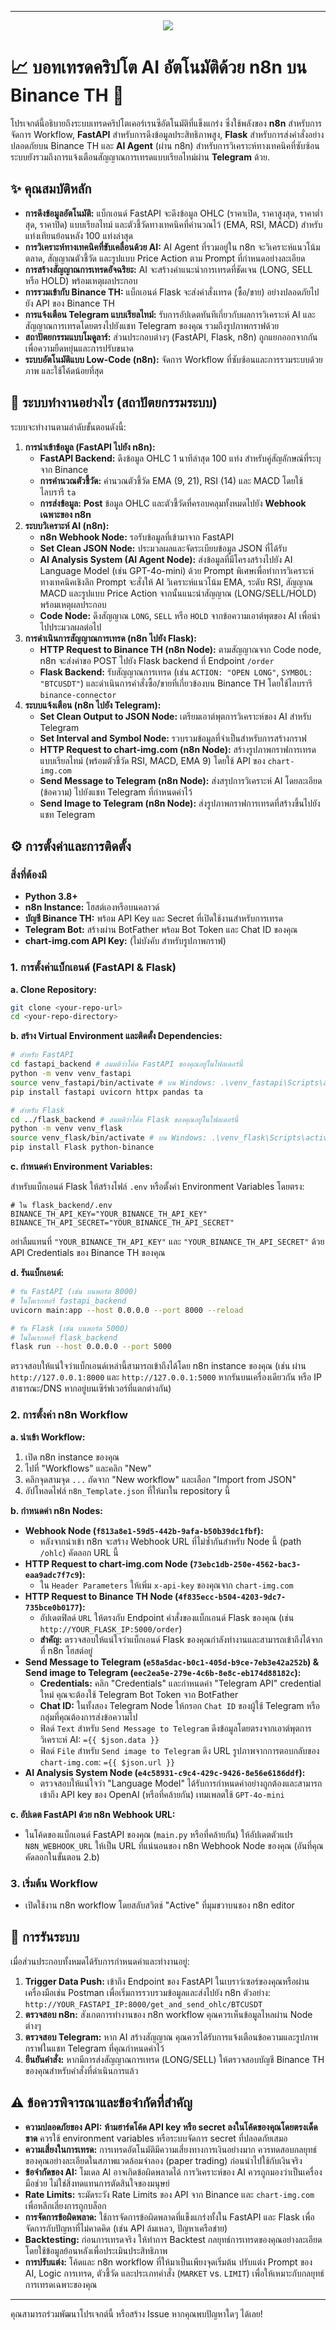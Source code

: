 -----
<p align="center">
  <img src="test/test.gif"/>
</p>

# 📈 บอทเทรดคริปโต AI อัตโนมัติด้วย n8n บน Binance TH 🤖

โปรเจกต์นี้อธิบายถึงระบบเทรดคริปโตเคอร์เรนซีอัตโนมัติที่แข็งแกร่ง ซึ่งใช้พลังของ **n8n** สำหรับการจัดการ Workflow, **FastAPI** สำหรับการดึงข้อมูลประสิทธิภาพสูง, **Flask** สำหรับการส่งคำสั่งอย่างปลอดภัยบน Binance TH และ **AI Agent** (ผ่าน n8n) สำหรับการวิเคราะห์ทางเทคนิคที่ซับซ้อน ระบบยังรวมถึงการแจ้งเตือนสัญญาณการเทรดแบบเรียลไทม์ผ่าน **Telegram** ด้วย.

## ✨ คุณสมบัติหลัก

  * **การดึงข้อมูลอัตโนมัติ:** แบ็กเอนด์ FastAPI จะดึงข้อมูล OHLC (ราคาเปิด, ราคาสูงสุด, ราคาต่ำสุด, ราคาปิด) แบบเรียลไทม์ และตัวชี้วัดทางเทคนิคที่คำนวณไว้ (EMA, RSI, MACD) สำหรับแท่งเทียนย้อนหลัง 100 แท่งล่าสุด
  * **การวิเคราะห์ทางเทคนิคที่ขับเคลื่อนด้วย AI:** AI Agent ที่รวมอยู่ใน n8n จะวิเคราะห์แนวโน้มตลาด, สัญญาณตัวชี้วัด และรูปแบบ Price Action ตาม Prompt ที่กำหนดอย่างละเอียด
  * **การสร้างสัญญาณการเทรดอัจฉริยะ:** AI จะสร้างคำแนะนำการเทรดที่ชัดเจน (LONG, SELL หรือ HOLD) พร้อมเหตุผลประกอบ
  * **การรวมเข้ากับ Binance TH:** แบ็กเอนด์ Flask จะส่งคำสั่งเทรด (ซื้อ/ขาย) อย่างปลอดภัยไปยัง API ของ Binance TH
  * **การแจ้งเตือน Telegram แบบเรียลไทม์:** รับการอัปเดตทันทีเกี่ยวกับผลการวิเคราะห์ AI และสัญญาณการเทรดโดยตรงไปยังแชท Telegram ของคุณ รวมถึงรูปภาพกราฟด้วย
  * **สถาปัตยกรรมแบบโมดูลาร์:** ส่วนประกอบต่างๆ (FastAPI, Flask, n8n) ถูกแยกออกจากกันเพื่อความยืดหยุ่นและการปรับขนาด
  * **ระบบอัตโนมัติแบบ Low-Code (n8n):** จัดการ Workflow ที่ซับซ้อนและการรวมระบบด้วยภาพ และใช้โค้ดน้อยที่สุด

## 🚀 ระบบทำงานอย่างไร (สถาปัตยกรรมระบบ)

ระบบจะทำงานตามลำดับขั้นตอนดังนี้:

1.  **การนำเข้าข้อมูล (FastAPI ไปยัง n8n):**
      * **FastAPI Backend:** ดึงข้อมูล OHLC 1 นาทีล่าสุด 100 แท่ง สำหรับคู่สัญลักษณ์ที่ระบุจาก Binance
      * **การคำนวณตัวชี้วัด:** คำนวณตัวชี้วัด EMA (9, 21), RSI (14) และ MACD โดยใช้ไลบรารี `ta`
      * **การส่งข้อมูล:** **Post** ข้อมูล OHLC และตัวชี้วัดที่ครอบคลุมทั้งหมดไปยัง **Webhook เฉพาะของ n8n**
2.  **ระบบวิเคราะห์ AI (n8n):**
      * **n8n Webhook Node:** รอรับข้อมูลที่เข้ามาจาก FastAPI
      * **Set Clean JSON Node:** ประมวลผลและจัดระเบียบข้อมูล JSON ที่ได้รับ
      * **AI Analysis System (AI Agent Node):** ส่งข้อมูลที่มีโครงสร้างไปยัง AI Language Model (เช่น GPT-4o-mini) ด้วย Prompt พิเศษเพื่อทำการวิเคราะห์ทางเทคนิคเชิงลึก Prompt จะสั่งให้ AI วิเคราะห์แนวโน้ม EMA, ระดับ RSI, สัญญาณ MACD และรูปแบบ Price Action จากนั้นแนะนำสัญญาณ (LONG/SELL/HOLD) พร้อมเหตุผลประกอบ
      * **Code Node:** ดึงสัญญาณ `LONG`, `SELL` หรือ `HOLD` จากข้อความเอาต์พุตของ AI เพื่อนำไปประมวลผลต่อไป
3.  **การดำเนินการสัญญาณการเทรด (n8n ไปยัง Flask):**
      * **HTTP Request to Binance TH (n8n Node):** ตามสัญญาณจาก Code node, n8n จะส่งคำขอ POST ไปยัง Flask backend ที่ Endpoint `/order`
      * **Flask Backend:** รับสัญญาณการเทรด (เช่น `ACTION: "OPEN LONG"`, `SYMBOL: "BTCUSDT"`) และดำเนินการคำสั่งซื้อ/ขายที่เกี่ยวข้องบน Binance TH โดยใช้ไลบรารี `binance-connector`
4.  **ระบบแจ้งเตือน (n8n ไปยัง Telegram):**
      * **Set Clean Output to JSON Node:** เตรียมเอาต์พุตการวิเคราะห์ของ AI สำหรับ Telegram
      * **Set Interval and Symbol Node:** รวบรวมข้อมูลที่จำเป็นสำหรับการสร้างกราฟ
      * **HTTP Request to chart-img.com (n8n Node):** สร้างรูปภาพกราฟการเทรดแบบเรียลไทม์ (พร้อมตัวชี้วัด RSI, MACD, EMA 9) โดยใช้ API ของ `chart-img.com`
      * **Send Message to Telegram (n8n Node):** ส่งสรุปการวิเคราะห์ AI โดยละเอียด (ข้อความ) ไปยังแชท Telegram ที่กำหนดค่าไว้
      * **Send Image to Telegram (n8n Node):** ส่งรูปภาพกราฟการเทรดที่สร้างขึ้นไปยังแชท Telegram

## ⚙️ การตั้งค่าและการติดตั้ง

### สิ่งที่ต้องมี

  * **Python 3.8+**
  * **n8n Instance:** โฮสต์เองหรือบนคลาวด์
  * **บัญชี Binance TH:** พร้อม API Key และ Secret ที่เปิดใช้งานสำหรับการเทรด
  * **Telegram Bot:** สร้างผ่าน BotFather พร้อม Bot Token และ Chat ID ของคุณ
  * **chart-img.com API Key:** (ไม่บังคับ สำหรับรูปภาพกราฟ)

### 1\. การตั้งค่าแบ็กเอนด์ (FastAPI & Flask)

**a. Clone Repository:**

```bash
git clone <your-repo-url>
cd <your-repo-directory>
```

**b. สร้าง Virtual Environment และติดตั้ง Dependencies:**

```bash
# สำหรับ FastAPI
cd fastapi_backend # สมมติว่าโค้ด FastAPI ของคุณอยู่ในโฟลเดอร์นี้
python -m venv venv_fastapi
source venv_fastapi/bin/activate # บน Windows: .\venv_fastapi\Scripts\activate
pip install fastapi uvicorn httpx pandas ta

# สำหรับ Flask
cd ../flask_backend # สมมติว่าโค้ด Flask ของคุณอยู่ในโฟลเดอร์นี้
python -m venv venv_flask
source venv_flask/bin/activate # บน Windows: .\venv_flask\Scripts\activate
pip install Flask python-binance
```

**c. กำหนดค่า Environment Variables:**

สำหรับแบ็กเอนด์ Flask ให้สร้างไฟล์ `.env` หรือตั้งค่า Environment Variables โดยตรง:

```env
# ใน flask_backend/.env
BINANCE_TH_API_KEY="YOUR_BINANCE_TH_API_KEY"
BINANCE_TH_API_SECRET="YOUR_BINANCE_TH_API_SECRET"
```

อย่าลืมแทนที่ `"YOUR_BINANCE_TH_API_KEY"` และ `"YOUR_BINANCE_TH_API_SECRET"` ด้วย API Credentials ของ Binance TH ของคุณ

**d. รันแบ็กเอนด์:**

```bash
# รัน FastAPI (เช่น บนพอร์ต 8000)
# ในไดเรกทอรี fastapi_backend
uvicorn main:app --host 0.0.0.0 --port 8000 --reload

# รัน Flask (เช่น บนพอร์ต 5000)
# ในไดเรกทอรี flask_backend
flask run --host 0.0.0.0 --port 5000
```

ตรวจสอบให้แน่ใจว่าแบ็กเอนด์เหล่านี้สามารถเข้าถึงได้โดย n8n instance ของคุณ (เช่น ผ่าน `http://127.0.0.1:8000` และ `http://127.0.0.1:5000` หากรันบนเครื่องเดียวกัน หรือ IP สาธารณะ/DNS หากอยู่บนเซิร์ฟเวอร์ที่แตกต่างกัน)

### 2\. การตั้งค่า n8n Workflow

**a. นำเข้า Workflow:**

1.  เปิด n8n instance ของคุณ
2.  ไปที่ "Workflows" และคลิก "New"
3.  คลิกจุดสามจุด `...` ถัดจาก "New workflow" และเลือก "Import from JSON"
4.  อัปโหลดไฟล์ `n8n_Template.json` ที่ให้มาใน repository นี้

**b. กำหนดค่า n8n Nodes:**

  * **Webhook Node (`f813a8e1-59d5-442b-9afa-b50b39dc1fbf`):**
      * หลังจากนำเข้า n8n จะสร้าง Webhook URL ที่ไม่ซ้ำกันสำหรับ Node นี้ (path `/ohlc`) คัดลอก URL นี้
  * **HTTP Request to chart-img.com Node (`73ebc1db-250e-4562-bac3-eaa9adc7f7c9`):**
      * ใน `Header Parameters` ให้เพิ่ม `x-api-key` ของคุณจาก `chart-img.com`
  * **HTTP Request to Binance TH Node (`4f835ecc-b504-4203-9dc7-735bce0b0177`):**
      * อัปเดตฟิลด์ `URL` ให้ตรงกับ Endpoint คำสั่งของแบ็กเอนด์ Flask ของคุณ (เช่น `http://YOUR_FLASK_IP:5000/order`)
      * **สำคัญ:** ตรวจสอบให้แน่ใจว่าแบ็กเอนด์ Flask ของคุณกำลังทำงานและสามารถเข้าถึงได้จากที่ n8n โฮสต์อยู่
  * **Send Message to Telegram (`e58a5dac-b0c1-405d-b9ce-7eb3e42a252b`) & Send image to Telegram (`eec2ea5e-279e-4c6b-8e8c-eb174d88182c`):**
      * **Credentials:** คลิก "Credentials" และกำหนดค่า "Telegram API" credential ใหม่ คุณจะต้องใช้ Telegram Bot Token จาก BotFather
      * **Chat ID:** ในทั้งสอง Telegram Node ให้กรอก `Chat ID` ของผู้ใช้ Telegram หรือกลุ่มที่คุณต้องการส่งข้อความไป
      * ฟิลด์ `Text` สำหรับ `Send Message to Telegram` ดึงข้อมูลโดยตรงจากเอาต์พุตการวิเคราะห์ AI: `={{ $json.data }}`
      * ฟิลด์ `File` สำหรับ `Send image to Telegram` ดึง URL รูปภาพจากการตอบกลับของ `chart-img.com`: `={{ $json.url }}`
  * **AI Analysis System Node (`e4c58931-c9c4-429c-9426-8e56e6186ddf`):**
      * ตรวจสอบให้แน่ใจว่า "Language Model" ได้รับการกำหนดค่าอย่างถูกต้องและสามารถเข้าถึง API key ของ OpenAI (หรือที่คล้ายกัน) เทมเพลตใช้ `GPT-4o-mini`

**c. อัปเดต FastAPI ด้วย n8n Webhook URL:**

  * ในโค้ดของแบ็กเอนด์ FastAPI ของคุณ (`main.py` หรือที่คล้ายกัน) ให้อัปเดตตัวแปร `N8N_WEBHOOK_URL` ให้เป็น URL ที่แน่นอนของ n8n Webhook Node ของคุณ (อันที่คุณคัดลอกในขั้นตอน 2.b)

### 3\. เริ่มต้น Workflow

  * เปิดใช้งาน n8n workflow โดยสลับสวิตช์ "Active" ที่มุมขวาบนของ n8n editor

## 🏃 การรันระบบ

เมื่อส่วนประกอบทั้งหมดได้รับการกำหนดค่าและทำงานอยู่:

1.  **Trigger Data Push:** เข้าถึง Endpoint ของ FastAPI ในเบราว์เซอร์ของคุณหรือผ่านเครื่องมือเช่น Postman เพื่อเริ่มการรวบรวมข้อมูลและส่งไปยัง n8n
    ตัวอย่าง: `http://YOUR_FASTAPI_IP:8000/get_and_send_ohlc/BTCUSDT`
2.  **ตรวจสอบ n8n:** สังเกตการทำงานของ n8n workflow คุณควรเห็นข้อมูลไหลผ่าน Node ต่างๆ
3.  **ตรวจสอบ Telegram:** หาก AI สร้างสัญญาณ คุณควรได้รับการแจ้งเตือนข้อความและรูปภาพกราฟในแชท Telegram ที่คุณกำหนดค่าไว้
4.  **ยืนยันคำสั่ง:** หากมีการส่งสัญญาณการเทรด (LONG/SELL) ให้ตรวจสอบบัญชี Binance TH ของคุณสำหรับคำสั่งที่ดำเนินการแล้ว

## ⚠️ ข้อควรพิจารณาและข้อจำกัดที่สำคัญ

  * **ความปลอดภัยของ API:** **ห้ามฮาร์ดโค้ด API key หรือ secret ลงในโค้ดของคุณโดยตรงเด็ดขาด** ควรใช้ environment variables หรือระบบจัดการ secret ที่ปลอดภัยเสมอ
  * **ความเสี่ยงในการเทรด:** การเทรดอัตโนมัติมีความเสี่ยงทางการเงินอย่างมาก ควรทดสอบกลยุทธ์ของคุณอย่างละเอียดในสภาพแวดล้อมจำลอง (paper trading) ก่อนนำไปใช้กับเงินจริง
  * **ข้อจำกัดของ AI:** โมเดล AI อาจเกิดข้อผิดพลาดได้ การวิเคราะห์ของ AI ควรถูกมองว่าเป็นเครื่องมือช่วย ไม่ใช่สิ่งทดแทนการตัดสินใจของมนุษย์
  * **Rate Limits:** ระมัดระวัง Rate Limits ของ API จาก Binance และ `chart-img.com` เพื่อหลีกเลี่ยงการถูกบล็อก
  * **การจัดการข้อผิดพลาด:** ใช้การจัดการข้อผิดพลาดที่แข็งแกร่งทั้งใน FastAPI และ Flask เพื่อจัดการกับปัญหาที่ไม่คาดคิด (เช่น API ล้มเหลว, ปัญหาเครือข่าย)
  * **Backtesting:** ก่อนการเทรดจริง ให้ทำการ Backtest กลยุทธ์การเทรดของคุณอย่างละเอียดโดยใช้ข้อมูลย้อนหลังเพื่อประเมินประสิทธิภาพ
  * **การปรับแต่ง:** โค้ดและ n8n workflow ที่ให้มาเป็นเพียงจุดเริ่มต้น ปรับแต่ง Prompt ของ AI, Logic การเทรด, ตัวชี้วัด และประเภทคำสั่ง (`MARKET` vs. `LIMIT`) เพื่อให้เหมาะกับกลยุทธ์การเทรดเฉพาะของคุณ

-----

คุณสามารถร่วมพัฒนาโปรเจกต์นี้ หรือสร้าง Issue หากคุณพบปัญหาใดๆ ได้เลย\!
